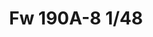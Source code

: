 ---
title: "Fw 190A-8 1/48"
price: 3600 
desc: "PROFIPACK, Fw 190A-8 1/48, razmera: 1/48"
img_path: "/assets/img/82147.jpg"
brand: EDUARD
available: false
special_offer: false
new: false
soon: false
cat: "Plasticne-Makete"
subcat: "PM-EDUARD"
subsubcat: ""
sifra: "82147"
---